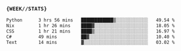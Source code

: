 ### `{WEEK//STATS}` 
<!--START_SECTION:waka-->

```txt
Python      3 hrs 56 mins   ████████████▒░░░░░░░░░░░░   49.54 %
Nix         1 hr 26 mins    ████▓░░░░░░░░░░░░░░░░░░░░   18.05 %
CSS         1 hr 21 mins    ████▒░░░░░░░░░░░░░░░░░░░░   16.97 %
C#          49 mins         ██▓░░░░░░░░░░░░░░░░░░░░░░   10.40 %
Text        14 mins         ▓░░░░░░░░░░░░░░░░░░░░░░░░   03.02 %
```

<!--END_SECTION:waka-->
